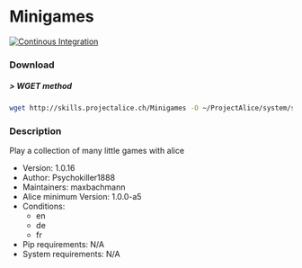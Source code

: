 # Minigames

[![Continous Integration](https://gitlab.com/project-alice-assistant/skills/skill_Minigames/badges/master/pipeline.svg)](https://gitlab.com/project-alice-assistant/skills/skill_Minigames/pipelines/latest)

### Download

##### > WGET method
```bash
wget http://skills.projectalice.ch/Minigames -O ~/ProjectAlice/system/skillInstallTickets/Minigames.install
```

### Description
Play a collection of many little games with alice

- Version: 1.0.16
- Author: Psychokiller1888
- Maintainers: maxbachmann
- Alice minimum Version: 1.0.0-a5
- Conditions:
  - en
  - de
  - fr
- Pip requirements: N/A
- System requirements: N/A

